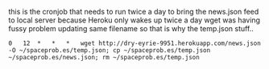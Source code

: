 this is the cronjob that needs to run twice a day to bring the news.json feed to local server
because Heroku only wakes up twice a day
wget was having fussy problem updating same filename so that is why the temp.json stuff.. 

	0	12	*	*	*	wget http://dry-eyrie-9951.herokuapp.com/news.json -O ~/spaceprob.es/temp.json; cp ~/spaceprob.es/temp.json ~/spaceprob.es/news.json; rm ~/spaceprob.es/temp.json
